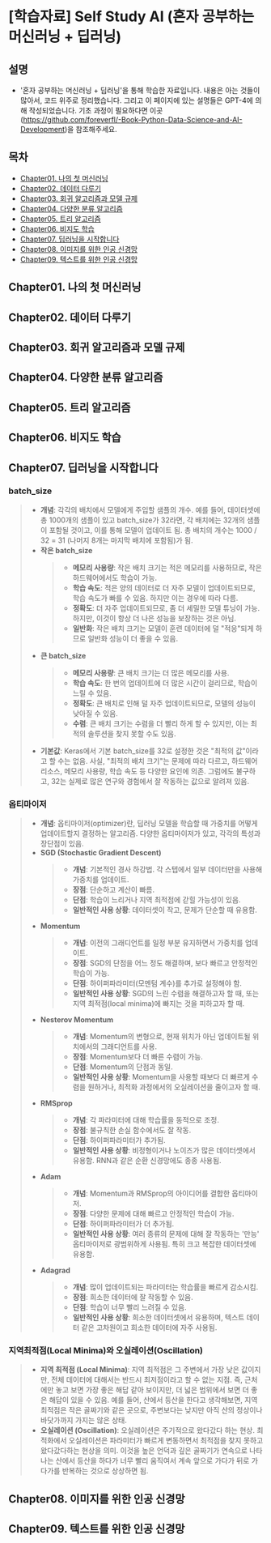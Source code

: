 # [학습자료] Self Study AI (혼자 공부하는 머신러닝 + 딥러닝)

## 설명

- '혼자 공부하는 머신러닝 + 딥러닝'을 통해 학습한 자료입니다. 내용은 아는 것들이 많아서, 코드 위주로 정리했습니다. 그리고 이 페이지에 있는 설명들은 GPT-4에 의해 작성되었습니다. 기초 과정이 필요하다면 이곳(https://github.com/foreverfl/-Book-Python-Data-Science-and-AI-Development)을 참조해주세요.

## 목차

- [Chapter01. 나의 첫 머신러닝](#Chapter01-나의-첫-머신러닝)
- [Chapter02. 데이터 다루기](#Chapter02-데이터-다루기)
- [Chapter03. 회귀 알고리즘과 모델 규제](#Chapter03-회귀-알고리즘과-모델-규제)
- [Chapter04. 다양한 분류 알고리즘](#Chapter04-다양한-분류-알고리즘)
- [Chapter05. 트리 알고리즘](#Chapter05-트리-알고리즘)
- [Chapter06. 비지도 학습](#Chapter06-비지도-학습)
- [Chapter07. 딥러닝을 시작합니다](#Chapter07-딥러닝을-시작합니다)
- [Chapter08. 이미지를 위한 인공 신경망](#Chapter08-이미지를-위한-인공-신경망)
- [Chapter09. 텍스트를 위한 인공 신경망](#Chapter09-텍스트를-위한-인공-신경망)

## Chapter01. 나의 첫 머신러닝

## Chapter02. 데이터 다루기

## Chapter03. 회귀 알고리즘과 모델 규제

## Chapter04. 다양한 분류 알고리즘

## Chapter05. 트리 알고리즘

## Chapter06. 비지도 학습

## Chapter07. 딥러닝을 시작합니다

### batch_size

> - **개념**: 각각의 배치에서 모델에게 주입할 샘플의 개수. 예를 들어, 데이터셋에 총 1000개의 샘플이 있고 batch_size가 32라면, 각 배치에는 32개의 샘플이 포함될 것이고, 이를 통해 모델이 업데이트 됨. 총 배치의 개수는 1000 / 32 = 31 (나머지 8개는 마지막 배치에 포함됨)가 됨.
> - **작은 batch_size**
>   > - **메모리 사용량**: 작은 배치 크기는 적은 메모리를 사용하므로, 작은 하드웨어에서도 학습이 가능.
>   > - **학습 속도**: 적은 양의 데이터로 더 자주 모델이 업데이트되므로, 학습 속도가 빠를 수 있음. 하지만 이는 경우에 따라 다름.
>   > - **정확도**: 더 자주 업데이트되므로, 좀 더 세밀한 모델 튜닝이 가능. 하지만, 이것이 항상 더 나은 성능을 보장하는 것은 아님.
>   > - **일반화**: 작은 배치 크기는 모델이 훈련 데이터에 덜 "적응"되게 하므로 일반화 성능이 더 좋을 수 있음.
> - **큰 batch_size**
>   > - **메모리 사용량**: 큰 배치 크기는 더 많은 메모리를 사용.
>   > - **학습 속도**: 한 번의 업데이트에 더 많은 시간이 걸리므로, 학습이 느릴 수 있음.
>   > - **정확도**: 큰 배치로 인해 덜 자주 업데이트되므로, 모델의 성능이 낮아질 수 있음.
>   > - **수렴**: 큰 배치 크기는 수렴을 더 빨리 하게 할 수 있지만, 이는 최적의 솔루션을 찾지 못할 수도 있음.
> - **기본값**: Keras에서 기본 batch_size를 32로 설정한 것은 "최적의 값"이라고 할 수는 없음. 사실, "최적의 배치 크기"는 문제에 따라 다르고, 하드웨어 리소스, 메모리 사용량, 학습 속도 등 다양한 요인에 의존. 그럼에도 불구하고, 32는 실제로 많은 연구와 경험에서 잘 작동하는 값으로 알려져 있음.

### 옵티마이저

> - **개념**: 옵티마이저(optimizer)란, 딥러닝 모델을 학습할 때 가중치를 어떻게 업데이트할지 결정하는 알고리즘. 다양한 옵티마이저가 있고, 각각의 특성과 장단점이 있음.
> - **SGD (Stochastic Gradient Descent)**
>   > - **개념**: 기본적인 경사 하강법. 각 스텝에서 일부 데이터만을 사용해 가중치를 업데이트.
>   > - **장점**: 단순하고 계산이 빠름.
>   > - **단점**: 학습이 느리거나 지역 최적점에 갇힐 가능성이 있음.
>   > - **일반적인 사용 상황**: 데이터셋이 작고, 문제가 단순할 때 유용함.
> - **Momentum**
>   > - **개념**: 이전의 그래디언트를 일정 부분 유지하면서 가중치를 업데이트.
>   > - **장점**: SGD의 단점을 어느 정도 해결하며, 보다 빠르고 안정적인 학습이 가능.
>   > - **단점**: 하이퍼파라미터(모멘텀 계수)를 추가로 설정해야 함.
>   > - **일반적인 사용 상황**: SGD의 느린 수렴을 해결하고자 할 때, 또는 지역 최적점(local minima)에 빠지는 것을 피하고자 할 때.
> - **Nesterov Momentum**
>   > - **개념**: Momentum의 변형으로, 현재 위치가 아닌 업데이트될 위치에서의 그래디언트를 사용.
>   > - **장점**: Momentum보다 더 빠른 수렴이 가능.
>   > - **단점**: Momentum의 단점과 동일.
>   > - **일반적인 사용 상황**: Momentum을 사용할 때보다 더 빠르게 수렴을 원하거나, 최적화 과정에서의 오실레이션을 줄이고자 할 때.
> - **RMSprop**
>   > - **개념**: 각 파라미터에 대해 학습률을 동적으로 조정.
>   > - **장점**: 불규칙한 손실 함수에서도 잘 작동.
>   > - **단점**: 하이퍼파라미터가 추가됨.
>   > - **일반적인 사용 상황**: 비정형이거나 노이즈가 많은 데이터셋에서 유용함. RNN과 같은 순환 신경망에도 종종 사용됨.
> - **Adam**
>   > - **개념**: Momentum과 RMSprop의 아이디어를 결합한 옵티마이저.
>   > - **장점**: 다양한 문제에 대해 빠르고 안정적인 학습이 가능.
>   > - **단점**: 하이퍼파라미터가 더 추가됨.
>   > - **일반적인 사용 상황**: 여러 종류의 문제에 대해 잘 작동하는 '만능' 옵티마이저로 광범위하게 사용됨. 특히 크고 복잡한 데이터셋에 유용함.
> - **Adagrad**
>   > - **개념**: 많이 업데이트되는 파라미터는 학습률을 빠르게 감소시킴.
>   > - **장점**: 희소한 데이터에 잘 작동할 수 있음.
>   > - **단점**: 학습이 너무 빨리 느려질 수 있음.
>   > - **일반적인 사용 상황**: 희소한 데이터셋에서 유용하며, 텍스트 데이터 같은 고차원이고 희소한 데이터에 자주 사용됨.

### 지역최적점(Local Minima)와 오실레이션(Oscillation)

> - **지역 최적점 (Local Minima)**: 지역 최적점은 그 주변에서 가장 낮은 값이지만, 전체 데이터에 대해서는 반드시 최저점이라고 할 수 없는 지점. 즉, 근처에만 놓고 보면 가장 좋은 해답 같아 보이지만, 더 넓은 범위에서 보면 더 좋은 해답이 있을 수 있음. 예를 들어, 산에서 등산을 한다고 생각해보면, 지역 최적점은 작은 골짜기와 같은 곳으로, 주변보다는 낮지만 아직 산의 정상이나 바닷가까지 가지는 않은 상태.
> - **오실레이션 (Oscillation)**: 오실레이션은 주기적으로 왔다갔다 하는 현상. 최적화에서 오실레이션은 파라미터가 빠르게 변동하면서 최적점을 찾지 못하고 왔다갔다하는 현상을 의미. 이것을 높은 언덕과 깊은 골짜기가 연속으로 나타나는 산에서 등산을 하다가 너무 빨리 움직여서 계속 앞으로 가다가 뒤로 가다가를 반복하는 것으로 상상하면 됨.

## Chapter08. 이미지를 위한 인공 신경망

## Chapter09. 텍스트를 위한 인공 신경망
